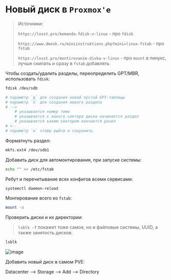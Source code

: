 # Новый диск в `Proxmox'e`

> Источники:
>
> `https://losst.pro/komanda-fdisk-v-linux` - про `fdisk`
>
> `https://www.dmosk.ru/miniinstruktions.php?mini=linux-fstab` - про `fstab`
>
> `https://losst.pro/montirovanie-diska-v-linux` - про `mount` в линукс, лучше скипать и сразу в `fstab` добавлять


Чтобы создать/удалить разделы, переопределить GPT/MBR, использовать `fdisk`:
```bash
fdisk /dev/sdb

# параметр `g` для создания новой пустой GPT-таблицы
# параметр `n` для создания нового раздела
# -->
    # указывается номер тома
    # указывается с какого сектора диска начинается раздел
    # указывается каким сектором кончается разел
# <--
# параметр `w` чтобы выйти и сохранить
```

Форматнуть раздел:
```bash
mkfs.ext4 /dev/sdb1
```

Добавить диск для автомонтирования, при запуске системы:
```bash
echo "" >> /etc/fstab
```

Ребут и перечитывание всех конфигов всеми сервисами:
```bash
systemctl daemon-reload
```
Монтирование всего из `fstab`:
```bash
mount -a 
```

Проверить диски и их директории:
> `lsblk -f` покажет тоже самое, но и файловые системы, UUID, а также занятость дисков.
```bash
lsblk
```

![image](https://github.com/user-attachments/assets/a3e1e2d5-e6cf-4bd4-9d40-1be7145f2a4e)


Добавить новый диск в самом PVE:

Datacenter --> Storage --> Add --> Directory
